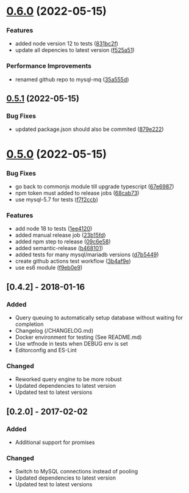 # [0.6.0](https://github.com/Mario-F/mysql-mq/compare/v0.5.1...v0.6.0) (2022-05-15)


### Features

* added node version 12 to tests ([831bc2f](https://github.com/Mario-F/mysql-mq/commit/831bc2f2c1d31788641e4ed82ae52d151af6939f))
* update all depencies to latest version ([f525a51](https://github.com/Mario-F/mysql-mq/commit/f525a51d1936039c508de6c66268ee372256ff7c))


### Performance Improvements

* renamed github repo to mysql-mq ([35a555d](https://github.com/Mario-F/mysql-mq/commit/35a555d161097381ac4c078eae63e268b86b9a08))

## [0.5.1](https://github.com/Mario-F/mysql-mq/compare/v0.5.0...v0.5.1) (2022-05-15)


### Bug Fixes

* updated package.json should also be commited ([879e222](https://github.com/Mario-F/mysql-mq/commit/879e22240443541b8a63400fd8f93d5643ba5988))

# [0.5.0](https://github.com/Mario-F/mysql-mq/compare/v0.4.2...v0.5.0) (2022-05-15)


### Bug Fixes

* go back to commonjs module till upgrade typescript ([67e6987](https://github.com/Mario-F/mysql-mq/commit/67e698718e70afddc18866a0b6c7e551e7b520d7))
* npm token must added to release jobs ([68cab73](https://github.com/Mario-F/mysql-mq/commit/68cab7329fb8a7f43130126a8504061ee43ac2ba))
* use mysql-5.7 for tests ([f7f2ccb](https://github.com/Mario-F/mysql-mq/commit/f7f2ccbf31c8c7526e7e9b5028d77d10b787fde8))


### Features

* add node 18 to tests ([1ee4120](https://github.com/Mario-F/mysql-mq/commit/1ee4120132c2c6b96398c8a70af13ae655984acb))
* added manual release job ([23b15fd](https://github.com/Mario-F/mysql-mq/commit/23b15fdfd490bc2716642fe12380d210db5e70b0))
* added npm step to release ([09c6e58](https://github.com/Mario-F/mysql-mq/commit/09c6e5810f8bd7111be408a66a149c014e3afc9c))
* added semantic-release ([b468101](https://github.com/Mario-F/mysql-mq/commit/b468101bcd3e9f0201fdca59bcc0202c99648d1c))
* added tests for many mysql/mariadb versions ([d7b5449](https://github.com/Mario-F/mysql-mq/commit/d7b5449fed97fb503100cb870c96d70949aeb23d))
* create github actions test workflow ([3b4af9e](https://github.com/Mario-F/mysql-mq/commit/3b4af9e3517256f6c35ff06206f2ad99a7800411))
* use es6 module ([f9eb0e9](https://github.com/Mario-F/mysql-mq/commit/f9eb0e9c005c87064d59d37e0eff7521e0778c8b))

## [0.4.2] - 2018-01-16
### Added
- Query queuing to automatically setup database without waiting for completion
- Changelog (/CHANGELOG.md)
- Docker environment for testing (See README.md)
- Use wtfnode in tests when DEBUG env is set
- Editorconfig and ES-Lint

### Changed
- Reworked query engine to be more robust
- Updated dependencies to latest version
- Updated test to latest versions

## [0.2.0] - 2017-02-02
### Added
- Additional support for promises

### Changed
- Switch to MySQL connections instead of pooling
- Updated dependencies to latest version
- Updated test to latest versions
